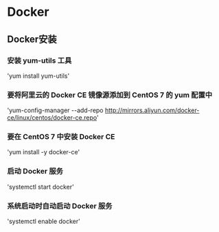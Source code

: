 # Docker
## Docker安装
### 安装 yum-utils 工具
'yum install yum-utils'
### 要将阿里云的 Docker CE 镜像源添加到 CentOS 7 的 yum 配置中
'yum-config-manager --add-repo http://mirrors.aliyun.com/docker-ce/linux/centos/docker-ce.repo'
### 要在 CentOS 7 中安装 Docker CE
'yum install -y docker-ce'
### 启动 Docker 服务
'systemctl start docker'
### 系统启动时自动启动 Docker 服务
'systemctl enable docker'

